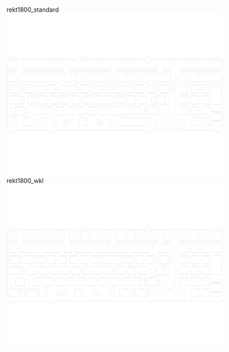 <br/>rekt1800_standard<br/>![image](./rekt1800_standard.png)<br/>rekt1800_wkl<br/>![image](./rekt1800_wkl.png)